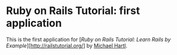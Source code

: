 # Ruby on Rails Tutorial: first application

This is the first application for
[*Ruby on Rails Tutorial: Learn Rails by Example*][http://railstutorial.org/] by [Michael Hartl](http://michaelhartl.com). 
